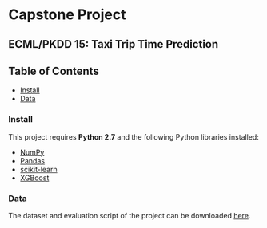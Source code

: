 # Capstone Project
## ECML/PKDD 15: Taxi Trip Time Prediction 

## Table of Contents  
- [Install](#install)
- [Data](#data)





### <a name="install"></a>Install

This project requires **Python 2.7** and the following Python libraries installed:

- [NumPy](http://www.numpy.org/)
- [Pandas](http://pandas.pydata.org)
- [scikit-learn](http://scikit-learn.org/stable/)
- [XGBoost](https://xgboost.readthedocs.io/en/latest/)

### <a name="data"></a>Data

The dataset and evaluation script of the project can be downloaded [here](https://www.kaggle.com/c/pkdd-15-taxi-trip-time-prediction-ii/data).

